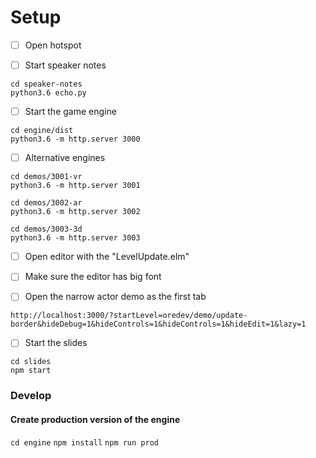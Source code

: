 
# Setup

- [ ] Open hotspot

- [ ] Start speaker notes
```
cd speaker-notes
python3.6 echo.py
```

- [ ] Start the game engine
```
cd engine/dist
python3.6 -m http.server 3000
```

- [ ] Alternative engines
```
cd demos/3001-vr
python3.6 -m http.server 3001
```

```
cd demos/3002-ar
python3.6 -m http.server 3002
```

```
cd demos/3003-3d
python3.6 -m http.server 3003
```

- [ ] Open editor with the "LevelUpdate.elm"
- [ ] Make sure the editor has big font

- [ ] Open the narrow actor demo as the first tab

```
http://localhost:3000/?startLevel=oredev/demo/update-border&hideDebug=1&hideControls=1&hideControls=1&hideEdit=1&lazy=1

```

- [ ] Start the slides
```
cd slides
npm start
```

### Develop

#### Create production version of the engine

`cd engine`
`npm install`
`npm run prod`
